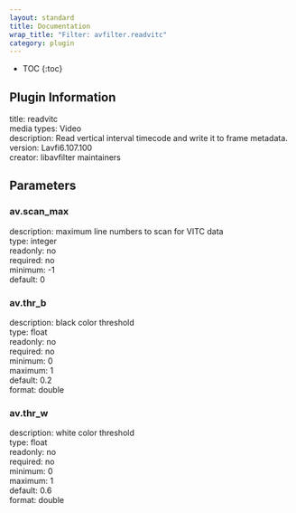 ```yaml
---
layout: standard
title: Documentation
wrap_title: "Filter: avfilter.readvitc"
category: plugin
---
```

* TOC
{:toc}

## Plugin Information

title: readvitc  
media types:
Video  
description: Read vertical interval timecode and write it to frame metadata.  
version: Lavfi6.107.100  
creator: libavfilter maintainers  

## Parameters

### av.scan_max

  
description:
maximum line numbers to scan for VITC data  
type: integer  
readonly: no  
required: no  
minimum: -1  
default: 0  

### av.thr_b

  
description:
black color threshold  
type: float  
readonly: no  
required: no  
minimum: 0  
maximum: 1  
default: 0.2  
format: double  

### av.thr_w

  
description:
white color threshold  
type: float  
readonly: no  
required: no  
minimum: 0  
maximum: 1  
default: 0.6  
format: double  

